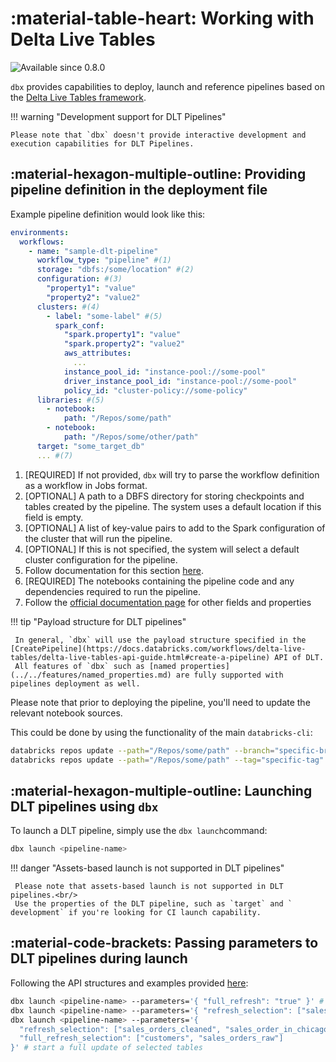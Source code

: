 # :material-table-heart: Working with Delta Live Tables

<img src="https://img.shields.io/badge/available%20since-0.8.0-green?style=for-the-badge" alt="Available since 0.8.0"/>

`dbx` provides capabilities to deploy, launch and reference pipelines based on the [Delta Live Tables framework](https://docs.databricks.com/workflows/delta-live-tables/index.html).

!!! warning "Development support for DLT Pipelines"

    Please note that `dbx` doesn't provide interactive development and execution capabilities for DLT Pipelines.

## :material-hexagon-multiple-outline: Providing pipeline definition in the deployment file

Example pipeline definition would look like this:

```yaml title="conf/deployment.yml"
environments:
  workflows:
    - name: "sample-dlt-pipeline"
      workflow_type: "pipeline" #(1)
      storage: "dbfs:/some/location" #(2)
      configuration: #(3)
        "property1": "value"
        "property2": "value2"
      clusters: #(4)
        - label: "some-label" #(5)
          spark_conf:
            "spark.property1": "value"
            "spark.property2": "value2"
            aws_attributes:
              ...
            instance_pool_id: "instance-pool://some-pool"
            driver_instance_pool_id: "instance-pool://some-pool"
            policy_id: "cluster-policy://some-policy"
      libraries: #(5)
        - notebook:
            path: "/Repos/some/path"
        - notebook:
            path: "/Repos/some/other/path"
      target: "some_target_db"
      ... #(7)
```

1. [REQUIRED] If not provided, `dbx` will try to parse the workflow definition as a workflow in Jobs format.
2. [OPTIONAL] A path to a DBFS directory for storing checkpoints and tables created by the pipeline. The system uses a default location if this field is empty.
3. [OPTIONAL] A list of key-value pairs to add to the Spark configuration of the cluster that will run the pipeline.
4. [OPTIONAL] If this is not specified, the system will select a default cluster configuration for the pipeline.
5. Follow documentation for this section [here](https://docs.databricks.com/workflows/delta-live-tables/delta-live-tables-api-guide.html#pipelinesnewcluster).
6. [REQUIRED] The notebooks containing the pipeline code and any dependencies required to run the pipeline.
7. Follow the [official documentation page](https://docs.databricks.com/workflows/delta-live-tables/delta-live-tables-api-guide.html#pipelinesettings) for other fields and properties

!!! tip "Payload structure for DLT pipelines"

     In general, `dbx` will use the payload structure specified in the [CreatePipeline](https://docs.databricks.com/workflows/delta-live-tables/delta-live-tables-api-guide.html#create-a-pipeline) API of DLT.
     All features of `dbx` such as [named properties](../../features/named_properties.md) are fully supported with pipelines deployment as well.

Please note that prior to deploying the pipeline, you'll need to update the relevant notebook sources.

This could be done by using the functionality of the main `databricks-cli`:

```bash
databricks repos update --path="/Repos/some/path" --branch="specific-branch"
databricks repos update --path="/Repos/some/path" --tag="specific-tag"
```

## :material-hexagon-multiple-outline: Launching DLT pipelines using `dbx`


To launch a DLT pipeline, simply use the `dbx launch`command:

```bash
dbx launch <pipeline-name>
```

!!! danger "Assets-based launch is not supported in DLT pipelines"

     Please note that assets-based launch is not supported in DLT pipelines.<br/>
     Use the properties of the DLT pipeline, such as `target` and ` development` if you're looking for CI launch capability.

## :material-code-brackets: Passing parameters to DLT pipelines during launch

Following the API structures and examples provided [here](https://docs.databricks.com/workflows/delta-live-tables/delta-live-tables-api-guide.html#start-a-pipeline-update):

```bash
dbx launch <pipeline-name> --parameters='{ "full_refresh": "true" }' # for full refresh
dbx launch <pipeline-name> --parameters='{ "refresh_selection": ["sales_orders_cleaned", "sales_order_in_chicago"] }' # start an update of selected tables
dbx launch <pipeline-name> --parameters='{
  "refresh_selection": ["sales_orders_cleaned", "sales_order_in_chicago"],
  "full_refresh_selection": ["customers", "sales_orders_raw"]
}' # start a full update of selected tables
```
